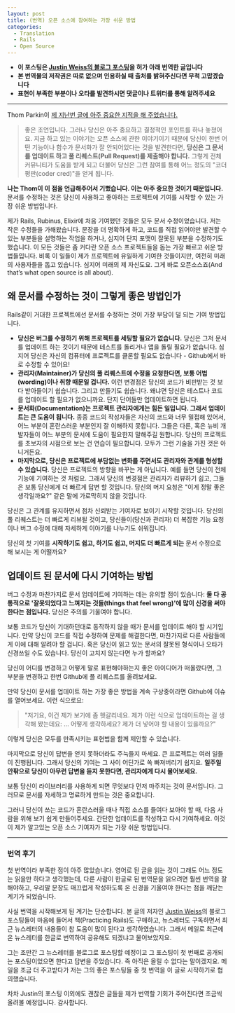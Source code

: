 ```yaml
---
layout: post
title: (번역) 오픈 소스에 참여하는 가장 쉬운 방법
categories:
  - Translation
  - Rails
  - Open Source
---
```


- **이 포스팅은 [Justin Weiss의 블로그 포스팅](https://www.justinweiss.com/articles/the-easiest-way-to-get-into-open-source/)을 허가 아래 번역한 글입니다**
- **본 번역물의 저작권은 따로 없으며 인용하실 때 출처를 밝혀주신다면 무척 고맙겠습니다**
- **표현이 부족한 부분이나 오타를 발견하시면 댓글이나 트위터를 통해 알려주세요**

---

Thom Parkin이 [제 지난번 글에 아주 중요한 지적을 해 주었습니다.](http://www.justinweiss.com/blog/2014/10/28/how-to-go-beyond-documentation-and-learn-a-new-library/#comment-1657912979)

> 좋은 조언입니다. 그러나 당신은 아주 중요하고 결정적인 포인트를 하나 놓쳤어요. 지금 하고 있는 이야기는 오픈 소스에 관한 이야기이기 때문에 당신이 한번 어떤 기능이나 함수가 문서화가 잘 안되어있다는 것을 발견한다면, **당신은 그 문서를 업데이트 하고 풀 리퀘스트(Pull Request)를 제출해야 합니다.** 그렇게 전체 커뮤니티가 도움을 받게 되고 더불어 당신은 그런 참여를 통해 어느 정도의 "코더 평판(coder cred)"을 얻게 됩니다.

**나는 Thom이 이 점을 언급해주어서 기뻤습니다. 이는 아주 중요한 것이기 때문입니다.** 문서를 수정하는 것은 당신이 사용하고 좋아하는 프로젝트에 기여를 시작할 수 있는 가장 쉬운 방법입니다.

제가 Rails, Rubinus, Elixir에 처음 기여했던 것들은 모두 문서 수정이었습니다. 저는 작은 수정들을 가해왔습니다. 문장을 더 명확하게 하고, 코드를 직접 읽어야만 발견할 수 있는 부분들을 설명하는 작업을 하거나, 심지어 단지 포맷이 잘못된 부분을 수정하기도 했습니다. 이 모든 것들은 좀 커다란 오픈 소스 프로젝트들을 돕는 가장 빠르고 쉬운 방법들입니다. 비록 이 일들이 제가 프로젝트에 유일하게 기여한 것들이지만, 여전히 미래의 사용자들을 돕고 있습니다. 심지어 미래의 제 자신도요. 그게 바로 오픈소스죠(And that’s what open source is all about).


## 왜 문서를 수정하는 것이 그렇게 좋은 방법인가

Rails같이 거대한 프로젝트에선 문서를 수정하는 것이 가장 부담이 덜 되는 기여 방법입니다.

- **당신은 버그를 수정하기 위해 프로젝트를 세팅할 필요가 없습니다.** 당신은 그저 문서를 업데이트 하는 것이기 때문에 테스트를 돌리거나 앱을 돌릴 필요가 없습니다. 심지어 당신은 자신의 컴퓨터에 프로젝트를 클론할 필요도 없습니다 - Github에서 바로 수정할 수 있어요!
- **관리자(Maintainer)가 당신의 풀 리퀘스트에 수정을 요청한다면, 보통 어법(wording)이나 취향 때문일 겁니다.** 이런 변경점은 당신의 코드가 비판받는 것 보다 받아들이기 쉽습니다. 그리고 만들기도 쉽습니다. 왜냐면 당신은 테스트나 코드를 업데이트 할 필요가 없으니까요. 단지 단어들만 업데이트하면 됩니다.
- **문서화(Documentation)는 프로젝트 관리자에게는 힘든 일입니다. 그래서 업데이트는 큰 도움이 됩니다.** 종종 코드의 작성자들은 자신의 코드와 너무 밀접해 있어서, 어느 부분이 혼란스러운 부분인지 잘 이해하지 못합니다. 그들은 다른, 혹은 뉴비 개발자들이 어느 부분의 문서에 도움이 필요한지 말해주길 원합니다. 당신의 프로젝트를 초보자의 시점으로 보는 건 연습이 필요합니다. 모두가 그런 기술을 가진 것은 아니거든요.
- **마지막으로, 당신은 프로젝트에 부담없는 변화를 주면서도 관리자와 관계를 형성할 수 있습니다.** 당신은 프로젝트의 방향을 바꾸는 게 아닙니다. 예를 들면 당신이 전체 기능에 기여하는 것 처럼요. 그래서 당신의 변경점은 관리자가 리뷰하기 쉽고, 그들은 보통 당신에게 더 빠르게 답변 할 것입니다. 당신의 머지 요청은 "이게 정말 좋은 생각일까요?" 같은 말에 가로막히지 않을 것입니다.

당신은 그 관계를 유지하면서 점차 신뢰받는 기여자로 보이기 시작할 것입니다. 당신의 풀 리퀘스트는 더 빠르게 리뷰될 것이고, 당신들이(당신과 관리자) 더 복잡한 기능 요청이나 버그 수정에 대해 자세하게 이야기를 나누기도 쉬워집니다.

당신의 첫 기여를 **시작하기도 쉽고, 하기도 쉽고, 머지도 더 빠르게 되는** 문서 수정으로 해 보시는 게 어떨까요?



## 업데이트 된 문서에 다시 기여하는 방법

버그 수정과 마찬가지로 문서 업데이트에 기여하는 데는 유의할 점이 있습니다: **둘 다 공통적으로 '잘못되었다고 느껴지는 것들(things that feel wrong)'에 많이 신경을 써야 한다는 점입니다.** 당신은 주의를 기울여야 합니다.

보통 코드가 당신이 기대하던대로 동작하지 않을 때가 문서를 업데이트 해야 할 시기입니다. 만약 당신이 코드를 직접 수정하여 문제를 해결한다면, 마찬가지로 다른 사람들에게 이에 대해 알려야 할 겁니다. 혹은 당신이 읽고 있는 문서의 잘못된 형식이나 오타가 신경쓰일 수도 있습니다. 당신이 고치지 않는다면 누가 할까요?

당신이 어디를 변경하고 어떻게 말로 표현해야하는지 좋은 아이디어가 떠올랐다면, 그 부분을 변경하고 한번 Github에 풀 리퀘스트를 올려보세요.

만약 당신이 문서를 업데이트 하는 가장 좋은 방법을 계속 구상중이라면 Github에 이슈를 열어보세요. 이런 식으로요:

> "저기요, 이건 제가 보기에 좀 헷갈리네요. 제가 이런 식으로 업데이트하는 걸 생각해 봤는데요: ... 어떻게 생각하세요? 제가 더 넣어야 할 내용이 있을까요?"

이렇게 당신은 모두를 만족시키는 표현법을 함께 제안할 수 있습니다.

마지막으로 당신이 답변을 얻지 못하더라도 주눅들지 마세요. 큰 프로젝트는 여러 일들이 진행됩니다. 그래서 당신의 기여는 그 사이 어딘가로 쏙 빠져버리기 쉽지요. **일주일 안팎으로 당신이 아무런 답변을 듣지 못한다면, 관리자에게 다시 물어보세요.**

보통 당신이 라이브러리를 사용하게 되면 무엇보다 먼저 마주치는 것이 문서입니다. 그러므로 문서를 자세하고 명료하게 만드는 것은 중요합니다.

그러니 당신이 쓰는 코드가 혼란스러울 때나 직접 소스를 들여다 보아야 할 때, 다음 사람을 위해 보기 쉽게 만들어주세요. 간단한 업데이트를 작성하고 다시 기여하세요. 이것이 제가 알고있는 오픈 소스 기여자가 되는 가장 쉬운 방법입니다.

---

### 번역 후기

첫 번역이라 부족한 점이 아주 많았습니다. 영어로 된 글을 읽는 것이 그래도 어느 정도는 읽을만 하다고 생각했는데, 다른 사람이 한글로 된 번역문을 읽으려면 훨씬 번역을 잘 해야하고, 우리말 문장도 매끄럽게 작성하도록 온 신경을 기울여야 한다는 점을 깨닫는 계기가 되었습니다.

사실 번역을 시작해보게 된 계기는 단순합니다. 본 글의 저자인 [Justin Weiss](justinweiss.com)의 블로그 포스팅들이 마음에 들어서 책(Practicing Rails)도 구매하고, 뉴스레터도 구독하면서 최근 뉴스레터의 내용들이 참 도움이 많이 된다고 생각하였습니다. 그래서 메일로 최근에 온 뉴스레터를 한글로 번역하여 공유해도 되겠냐고 물어보았지요.

그는 조만간 그 뉴스레터를 블로그로 포스팅할 예정이고 그 포스팅이 첫 번째로 공개되는 포스팅이었으면 한다고 답변을 주었습니다. 즉 아직은 올릴 수 없다는 말이겠지요. 메일을 조금 더 주고받다가 저는 그의 좋은 포스팅들 중 첫 번역을 이 글로 시작하기로 협의했습니다.

차차 Justin의 포스팅 이외에도 괜찮은 글들을 제가 번역할 기회가 주어진다면 조금씩 올려볼 예정입니다. 감사합니다.
